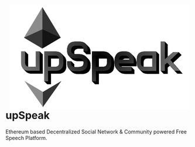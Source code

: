 <img align="right" width="494" height="285" src="img/upSpeak.png">
<br >

# upSpeak
Ethereum based Decentralized Social Network &amp; Community powered Free Speech Platform. 

